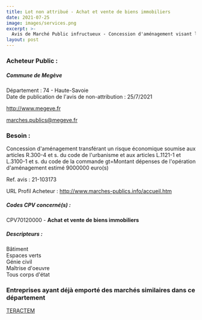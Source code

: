 ```yaml
---
title: Lot non attribué - Achat et vente de biens immobiliers
date: 2021-07-25
image: images/services.png
excerpt: >-
  Avis de Marché Public infructueux - Concession d'aménagement visant la rénovation d'un parking souterrain l'aménagement du Square de la Baronne Noémie de Rothschild et création de nouveaux espaces commerciaux et espa
layout: post
---
```


### Acheteur Public :
##### Commune de Megève
Département : 74 - Haute-Savoie<br/>
Date de publication de l'avis de non-attribution : 25/7/2021


http://www.megeve.fr

marches.publics@megeve.fr


### Besoin :

Concession d'aménagement transférant un risque économique soumise aux articles R.300-4 et s. du code de l'urbanisme et aux articles L.1121-1 et L.3100-1 et s. du code de la commande gt=Montant dépenses de l'opération d'aménagement estimé 9000000 euro(s)

Ref. avis : 21-103173

URL Profil Acheteur : http://www.marches-publics.info/accueil.htm

##### Codes CPV concerné(s) :
CPV70120000 - **Achat et vente de biens immobiliers** <br/>

##### Descripteurs :
Bâtiment <br/>
Espaces verts <br/>
Génie civil <br/>
Maîtrise d'oeuvre <br/>
Tous corps d'état <br/>

### Entreprises ayant déjà emporté des marchés similaires dans ce département
<a href="/entreprise-547/siren-325920064">TERACTEM</a><br/><br/>
